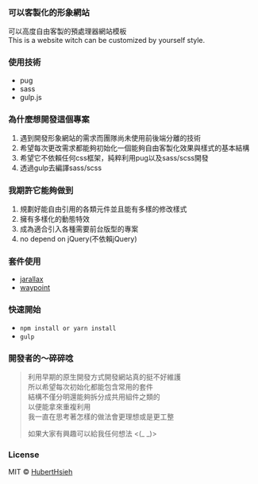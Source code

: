### 可以客製化的形象網站
可以高度自由客製的預處理器網站模板  
This is a website witch can be customized by yourself style.


### 使用技術
- pug
- sass
- gulp.js


### 為什麼想開發這個專案
1. 遇到開發形象網站的需求而團隊尚未使用前後端分離的技術
2. 希望每次更改需求都能夠初始化一個能夠自由客製化效果與樣式的基本結構
3. 希望它不依賴任何css框架，純粹利用pug以及sass/scss開發  
4. 透過gulp去編譯sass/scss


### 我期許它能夠做到  
1. 規劃好能自由引用的各類元件並且能有多樣的修改樣式  
2. 擁有多樣化的動態特效
3. 成為適合引入各種需要前台版型的專案
4. no depend on jQuery(不依賴jQuery)


### 套件使用
- [jarallax](https://github.com/nk-o/jarallax)
- [waypoint](https://github.com/imakewebthings/waypoints)


### 快速開始
- `npm install or yarn install`  
- `gulp`

### 開發者的～**碎碎唸**   
> 利用早期的原生開發方式開發網站真的挺不好維護  
> 所以希望每次初始化都能包含常用的套件    
> 結構不僅分明還能夠拆分成共用組件之類的    
> 以便能拿來重複利用  
> 我一直在思考著怎樣的做法會更理想或是更工整    
>
> 如果大家有興趣可以給我任何想法 <(_ _)>


### License
MIT © [HubertHsieh](https://github.com/huberthsieh)
